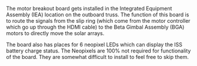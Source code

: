 The motor breakout board gets installed in the Integrated Equipment Assembly (IEA) location on the outboard truss. The function of this board is to route the signals from the slip ring (which come from the motor controller which go up through the HDMI cable) to the Beta Gimbal Assembly (BGA) motors to directly move the solar arrays. 

The board also has places for 6 neopixel LEDs which can display the ISS battery charge status. The Neopixels are 100% not required for functionality of the board. They are somewhat difficult to install to feel free to skip them.
